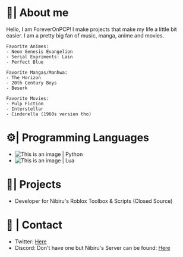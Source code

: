 # 💖| About me
Hello, I am ForeverOnPCP! I make projects that make my life a little bit easier. I am a pretty big fan of music, manga, anime and movies.

    Favorite Animes:
    - Neon Genesis Evangelion
    - Serial Expriments: Lain
    - Perfect Blue
    
    Favorite Mangas/Manhwa:
    - The Horizon
    - 20th Century Boys
    - Beserk
    
    Favorite Movies:
    - Pulp Fiction
    - Interstellar
    - Cinderella (1960s version tho)

# ⚙️| Programming Languages
- ![This is an image](https://github.com/abrahamcalf/programming-languages-logos/blob/master/src/python/python_16x16.png) | Python
- ![This is an image](https://github.com/abrahamcalf/programming-languages-logos/blob/master/src/lua/lua_16x16.png) | Lua

# 🌱| Projects
- Developer for Nibiru's Roblox Toolbox & Scripts (Closed Source)

# 📱 | Contact
- Twitter: [Here](https://twitter.com/ForeverOnPCP)
- Discord: Don't have one but Nibiru's Server can be found: [Here](https://discord.gg/ZCh24dZyHe)  
